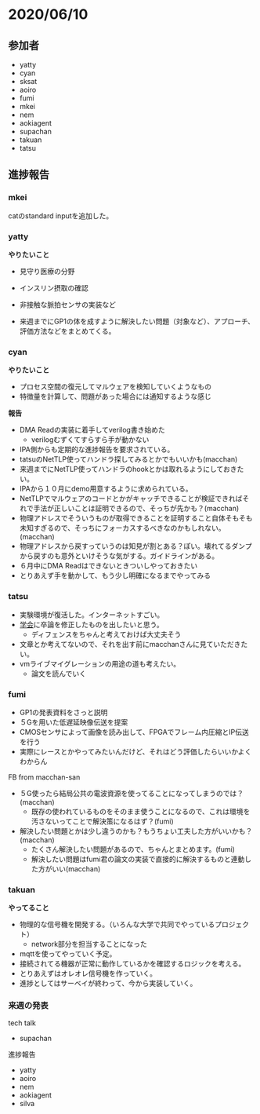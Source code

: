 # 2020/06/10

## 参加者

- yatty
- cyan
- sksat
- aoiro
- fumi
- mkei
- nem
- aokiagent
- supachan
- takuan
- tatsu

## 進捗報告

### mkei

catのstandard inputを追加した。

### yatty

**やりたいこと**
- 見守り医療の分野
- インスリン摂取の確認
- 非接触な脈拍センサの実装など

- 来週までにGP1の体を成すように解決したい問題（対象など）、アプローチ、評価方法などをまとめてくる。

### cyan

**やりたいこと**
- プロセス空間の復元してマルウェアを検知していくようなもの
- 特徴量を計算して、問題があった場合には通知するような感じ

**報告**
- DMA Readの実装に着手してverilog書き始めた
  - verilogむずくてすらすら手が動かない
- IPA側からも定期的な進捗報告を要求されている。
- tatsuのNetTLP使ってハンドラ探してみるとかでもいいかも(macchan)
- 来週までにNetTLP使ってハンドラのhookとかは取れるようにしておきたい。
- IPAから１０月にdemo用意するように求められている。
- NetTLPでマルウェアのコードとかがキャッチできることが検証できればそれで手法が正しいことは証明できるので、そっちが先かも？(macchan)
- 物理アドレスでそういうものが取得できることを証明すること自体そもそも未知すぎるので、そっちにフォーカスするべきなのかもしれない。(macchan)
- 物理アドレスから戻すっていうのは知見が割とある？ぽい。壊れてるダンプから戻すのも意外といけそうな気がする。ガイドラインがある。
- ６月中にDMA Readはできないときついしやっておきたい
- とりあえず手を動かして、もう少し明確になるまでやってみる

### tatsu

- 実験環境が復活した。インターネットすごい。
- [学会](https://www.ipsj.or.jp/kenkyukai/event/os150.html)に卒論を修正したものを出したいと思う。
  - ディフェンスをちゃんと考えておけば大丈夫そう
- 文章とか考えてないので、それを出す前にmacchanさんに見ていただきたい。
- vmライブマイグレーションの用途の道も考えたい。
  - 論文を読んでいく

### fumi

- GP1の発表資料をさっと説明
- ５Gを用いた低遅延映像伝送を提案
- CMOSセンサによって画像を読み出して、FPGAでフレーム内圧縮とIP伝送を行う
- 実際にレースとかやってみたいんだけど、それはどう評価したらいいかよくわからん

FB from macchan-san
- ５G使ったら結局公共の電波資源を使ってることになってしまうのでは？(macchan)
  - 既存の使われているものをそのまま使うことになるので、これは環境を汚さないってことで解決策になるはず？(fumi)
- 解決したい問題とかは少し違うのかも？もうちょい工夫した方がいいかも？(macchan)
  - たくさん解決したい問題があるので、ちゃんとまとめます。(fumi)
  - 解決したい問題はfumi君の論文の実装で直接的に解決するものと連動した方がいい(macchan)

### takuan

**やってること**
- 物理的な信号機を開発する。（いろんな大学で共同でやっているプロジェクト）
  - network部分を担当することになった
- mqttを使ってやっていく予定。
- 接続されてる機器が正常に動作しているかを確認するロジックを考える。
- とりあえずはオレオレ信号機を作っていく。
- 進捗としてはサーベイが終わって、今から実装していく。

### 来週の発表

tech talk

- supachan

進捗報告

- yatty
- aoiro
- nem
- aokiagent
- silva

